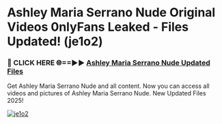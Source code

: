 # Ashley Maria Serrano Nude Original Videos 0nlyFans Leaked - Files Updated! (je1o2)

<h3>🔴 CLICK HERE 🌐==►► <a href="https://tinyurl.com/yrmya6cz" rel="nofollow">Ashley Maria Serrano Nude Updated Files</a></h3>

Get Ashley Maria Serrano Nude and all content. Now you can access all videos and pictures of Ashley Maria Serrano Nude. New Updated Files 2025!

[![je1o2](https://i.imgur.com/FMdXYCs.gif)](https://tinyurl.com/yrmya6cz)
